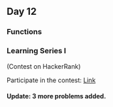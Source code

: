 ## Day 12

### Functions

### Learning Series I

(Contest on HackerRank)

Participate in the contest: [Link](https://www.hackerrank.com/contests/gbuls01)

#### Update: 3 more problems added.
